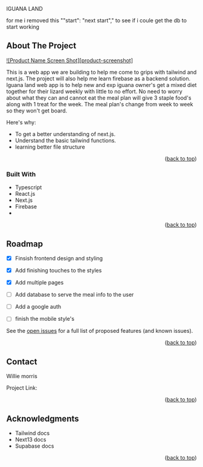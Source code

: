 
<a name="readme-top">IGUANA LAND</a>




<!-- ABOUT THE PROJECT -->

for me i removed this ""start": "next start"," to see if i coule get the db to start working
## About The Project

[![Product Name Screen Shot][product-screenshot]](https://example.com)

This is a web app we are building to help me come to grips with tailwind and next.js. The project will also help me learn firebase as a backend solution.
Iguana land web app is to help new and exp iguana owner's get a mixed diet together for their lizard weekly with little to no effort.
No need to worry about what they can and cannot eat the meal plan will give 3 staple food's along with 1 treat for the week. The meal plan's
change from week to week so they won't get board.

Here's why:
* To get a better understanding of next.js.
* Understand the basic tailwind functions.
* learning better file structure

<p align="right">(<a href="#readme-top">back to top</a>)</p>



### Built With


* Typescript
* React.js
* Next.js
* Firebase
*  

<p align="right">(<a href="#readme-top">back to top</a>)</p>


<!-- ROADMAP -->
## Roadmap

- [x] Finsish frontend design and styling
- [x] Add finishing touches to the styles
- [x] Add multiple pages
- [ ] Add database to serve the meal info to the user
- [ ] Add a google auth
- [ ] finish the mobile style's


See the [open issues](https://github.com/othneildrew/Best-README-Template/issues) for a full list of proposed features (and known issues).

<p align="right">(<a href="#readme-top">back to top</a>)</p>


<!-- CONTACT -->
## Contact

Willie morris

Project Link:

<p align="right">(<a href="#readme-top">back to top</a>)</p>



<!-- ACKNOWLEDGMENTS -->
## Acknowledgments

* Tailwind docs
* Next13 docs
* Supabase docs

<p align="right">(<a href="#readme-top">back to top</a>)</p>
